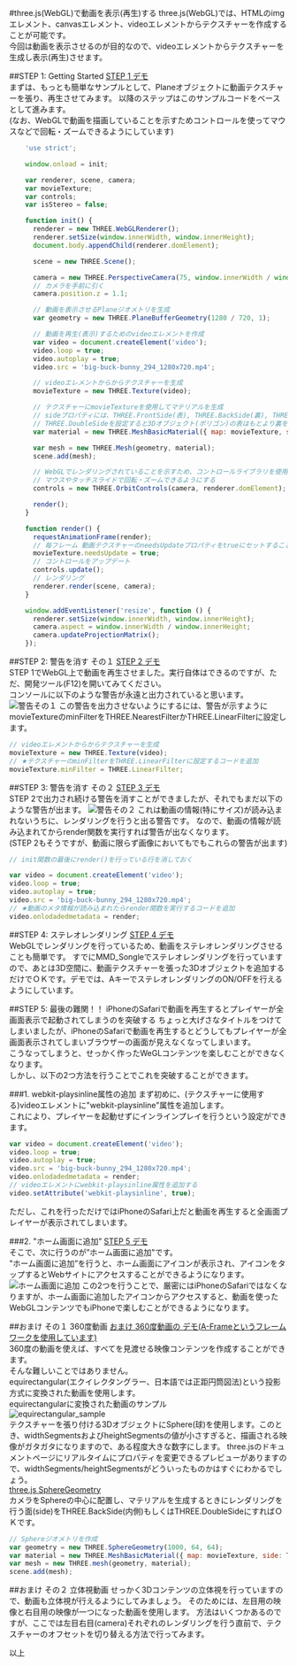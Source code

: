 #three.js(WebGL)で動画を表示(再生)する
three.js(WebGL)では、HTMLのimgエレメント、canvasエレメント、videoエレメントからテクスチャーを作成することが可能です。  
今回は動画を表示させるのが目的なので、videoエレメントからテクスチャーを生成し表示(再生)させます。

##STEP 1: Getting Started
[STEP 1 デモ](https://gtk2k.github.io/threejs-movietexture/step2.html)  
まずは、もっとも簡単なサンプルとして、Planeオブジェクトに動画テクスチャーを張り、再生させてみます。
以降のステップはこのサンプルコードをベースとして進みます。  
(なお、WebGLで動画を描画していることを示すためコントロールを使ってマウスなどで回転・ズームできるようにしています)

```js
    'use strict';

    window.onload = init;

    var renderer, scene, camera;
    var movieTexture;
    var controls;
    var isStereo = false;

    function init() {
      renderer = new THREE.WebGLRenderer();
      renderer.setSize(window.innerWidth, window.innerHeight);
      document.body.appendChild(renderer.domElement);

      scene = new THREE.Scene();

      camera = new THREE.PerspectiveCamera(75, window.innerWidth / window.innerHeight, 0.1, 10000);
      // カメラを手前に引く
      camera.position.z = 1.1;

      // 動画を表示させるPlaneジオメトリを生成
      var geometry = new THREE.PlaneBufferGeometry(1280 / 720, 1);

      // 動画を再生(表示)するためのvideoエレメントを作成
      var video = document.createElement('video');
      video.loop = true;
      video.autoplay = true;
      video.src = 'big-buck-bunny_294_1280x720.mp4';

      // videoエレメントからからテクスチャーを生成
      movieTexture = new THREE.Texture(video);

      // テクスチャーにmovieTextureを使用してマテリアルを生成
      // sideプロパティには、THREE.FrontSide(表), THREE.BackSide(裏), THREE.DoubleSide(表裏両方)が設定できる
      // THREE.DoubleSideを設定すると3Dオブジェクト(ポリゴン)の表はもとより裏を表示してもテクスチャーが描画される(裏は鏡像になる)
      var material = new THREE.MeshBasicMaterial({ map: movieTexture, side: THREE.DoubleSide });

      var mesh = new THREE.Mesh(geometry, material);
      scene.add(mesh);

      // WebGLでレンダリングされていることを示すため、コントロールライブラリを使用して、
      // マウスやタッチスライドで回転・ズームできるようにする
      controls = new THREE.OrbitControls(camera, renderer.domElement);

      render();
    }

    function render() {
      requestAnimationFrame(render);
      // 毎フレーム 動画テクスチャーのneedsUpdateプロパティをtrueにセットすることで動画の再生を行う
      movieTexture.needsUpdate = true;
      // コントロールをアップデート
      controls.update();
      // レンダリング
      renderer.render(scene, camera);
    }

    window.addEventListener('resize', function () {
      renderer.setSize(window.innerWidth, window.innerHeight);
      camera.aspect = window.innerWidth / window.innerHeight;
      camera.updateProjectionMatrix();
    });
```  


##STEP 2: 警告を消す その１
[STEP 2 デモ](https://gtk2k.github.io/threejs-movietexture/step2.html)  
STEP 1でWebGL上で動画を再生させました。実行自体はできるのですが、ただ、開発ツール(F12)を開いてみてください。  
コンソールに以下のような警告が永遠と出力されていると思います。  
![警告その１](https://raw.githubusercontent.com/gtk2k/gtk2k.github.io/master/threejs-movietexture/filter_warning.png)
この警告を出力させないようにするには、警告が示すようにmovieTextureのminFilterをTHREE.NearestFilterかTHREE.LinearFilterに設定します。
```js
// videoエレメントからからテクスチャーを生成
movieTexture = new THREE.Texture(video);
// ★テクスチャーのminFilterをTHREE.LinearFilterに設定するコードを追加
movieTexture.minFilter = THREE.LinearFilter;
```

##STEP 3: 警告を消す その２
[STEP 3 デモ](https://gtk2k.github.io/threejs-movietexture/step2.html)  
STEP 2で出力され続ける警告を消すことができましたが、それでもまだ以下のような警告が出ます。
![警告その２](https://raw.githubusercontent.com/gtk2k/gtk2k.github.io/master/threejs-movietexture/texturesize_warning.png)
これは動画の情報(特にサイズ)が読み込まれないうちに、レンダリングを行うと出る警告です。
なので、動画の情報が読み込まれてからrender関数を実行すれば警告が出なくなります。  
(STEP 2もそうですが、動画に限らず画像においてもでもこれらの警告が出ます)
```js
// init関数の最後にrender()を行っている行を消しておく

var video = document.createElement('video');
video.loop = true;
video.autoplay = true;
video.src = 'big-buck-bunny_294_1280x720.mp4';
// ★動画のメタ情報が読み込まれたらrender関数を実行するコードを追加
video.onlodadedmetadata = render;
```

##STEP 4: ステレオレンダリング
[STEP 4 デモ](https://gtk2k.github.io/threejs-movietexture/step2.html)  
WebGLでレンダリングを行っているため、動画をステレオレンダリングさせることも簡単です。
すでにMMD_Songleでステレオレンダリングを行っていますので、あとは3D空間に、動画テクスチャーを張った3Dオブジェクトを追加するだけでＯＫです。デモでは、AキーでステレオレンダリングのON/OFFを行えるようにしています。

##STEP 5: 最後の難関！！ iPhoneのSafariで動画を再生するとプレイヤーが全画面表示で起動されてしまうのを突破する
ちょっと大げさなタイトルをつけてしまいましたが、iPhoneのSafariで動画を再生するとどうしてもプレイヤーが全画面表示されてしまいブラウザーの画面が見えなくなってしまいます。  
こうなってしまうと、せっかく作ったWeGLコンテンツを楽しむことができなくなります。  
しかし、以下の2つ方法を行うことでこれを突破することができます。

###1. webkit-playsinline属性の追加
まず初めに、(テクスチャーに使用する)videoエレメントに"webkit-playsinline"属性を追加します。  
これにより、プレイヤーを起動せずにインラインプレイを行うという設定ができます。

```js
var video = document.createElement('video');
video.loop = true;
video.autoplay = true;
video.src = 'big-buck-bunny_294_1280x720.mp4';
video.onlodadedmetadata = render;
// videoエレメントにwebkit-playsinline属性を追加する
video.setAttribute('webkit-playsinline', true);
```
ただし、これを行っただけではiPhoneのSafari上だと動画を再生すると全画面プレイヤーが表示されてしまいます。

###2. "ホーム画面に追加”
[STEP 5 デモ](https://gtk2k.github.io/threejs-movietexture/step2.html)  
そこで、次に行うのが”ホーム画面に追加"です。  
"ホーム画面に追加”を行うと、ホーム画面にアイコンが表示され、アイコンをタップするとWebサイトにアクセスすることができるようになります。
![ホーム画面に追加](https://raw.githubusercontent.com/gtk2k/gtk2k.github.io/master/threejs-movietexture/add_to_homescreen.PNG)
この2つを行うことで、厳密にはiPhoneのSafariではなくなりますが、ホーム画面に追加したアイコンからアクセスすると、動画を使ったWebGLコンテンツでもiPhoneで楽しむことができるようになります。

##おまけ その１ 360度動画
[おまけ 360度動画の デモ\(A-Frameというフレームワークを使用しています\)](https://gtk2k.github.io/aframe_videosphere/index.html)  
360度の動画を使えば、すべてを見渡せる映像コンテンツを作成することができます。  
そんな難しいことではありません。  
equirectangular(エクイレクタングラー、日本語では正距円筒図法)という投影方式に変換された動画を使用します。  
equirectangularに変換された動画のサンプル  
![equirectangular_sample](https://github.com/gtk2k/gtk2k.github.io/blob/master/threejs-movietexture/equirectangular_sample.gif)  
テクスチャーを張り付ける3DオブジェクトにSphere(球)を使用します。このとき、widthSegmentsおよびheightSegmentsの値が小さすぎると、描画される映像がガタガタになりますので、ある程度大きな数字にします。
three.jsのドキュメントページにリアルタイムにプロパティを変更できるプレビューがありますので、widthSegments/heightSegmentsがどういったものかはすぐにわかるでしょう。  
[three.js SphereGeometry](http://threejs.org/docs/#Reference/Extras.Geometries/SphereGeometry)  
カメラをSphereの中心に配置し、マテリアルを生成するときにレンダリングを行う面(side)をTHREE.BackSide(内側)もしくはTHREE.DoubleSideにすればＯＫです。

```js
// Sphereジオメトリを作成
var geometry = new THREE.SphereGeometry(1000, 64, 64);
var material = new THREE.MeshBasicMaterial({ map: movieTexture, side: THREE.BackSide });
var mesh = new THREE.mesh(geometry, material);
scene.add(mesh);
```


##おまけ その２ 立体視動画
せっかく3Dコンテンツの立体視を行っていますので、動画も立体視が行えるようにしてみましょう。
そのためには、左目用の映像と右目用の映像が一つになった動画を使用します。
方法はいくつかあるのですが、ここでは左目右目(camera)それぞれのレンダリングを行う直前で、テクスチャーのオフセットを切り替える方法で行ってみます。


以上
